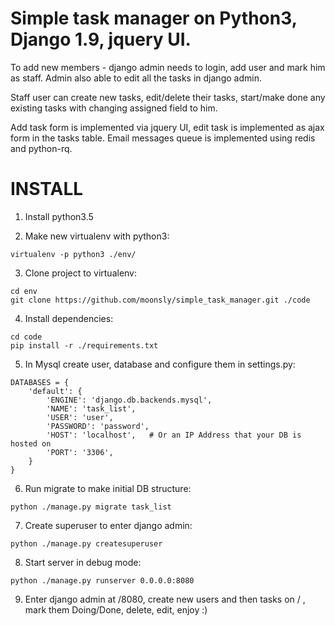 Simple task manager on Python3, Django 1.9, jquery UI.
========

To add new members - django admin needs to login, add user and mark him as staff.
Admin also able to edit all the tasks in django admin.

Staff user can create new tasks, edit/delete their tasks, start/make done any existing tasks with changing assigned field to him.

Add task form is implemented via jquery UI, edit task is implemented as ajax form in the tasks table.
Email messages queue is implemented using redis and python-rq.

INSTALL
========

1) Install python3.5

2) Make new virtualenv with python3:

`virtualenv -p python3 ./env/`

3) Clone project to virtualenv:

```
cd env
git clone https://github.com/moonsly/simple_task_manager.git ./code
```

4) Install dependencies:

```
cd code
pip install -r ./requirements.txt
```

5) In Mysql create user, database and configure them in settings.py:

```
DATABASES = {
    'default': {
        'ENGINE': 'django.db.backends.mysql',
        'NAME': 'task_list',
        'USER': 'user',
        'PASSWORD': 'password',
        'HOST': 'localhost',   # Or an IP Address that your DB is hosted on
        'PORT': '3306',
    }
}
```

6) Run migrate to make initial DB structure:

`python ./manage.py migrate task_list`

7) Create superuser to enter django admin:

`python ./manage.py createsuperuser`

8) Start server in debug mode:

`python ./manage.py runserver 0.0.0.0:8080`

9) Enter django admin at /8080, create new users and then tasks on / , mark them Doing/Done, delete, edit, enjoy :)